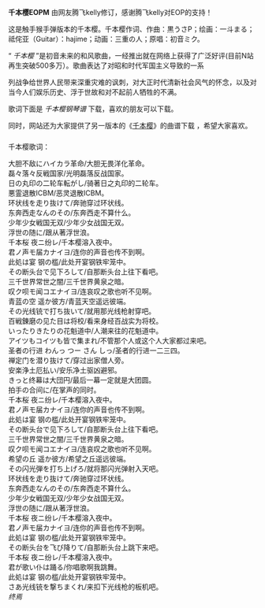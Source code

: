 

**千本樱EOPM** 由网友腾飞kelly修订，感谢腾飞kelly对EOP的支持！  
  
这是触手猴手弹版本的千本樱。千本樱作词、作曲：黒うさP；绘画：一斗まる；祗侘亚（Guitar）：hajime；动画：三重の人；原唱：初音ミク。  
  
“ _千本樱_ ”是初音未来的和风歌曲，一经推出就在网络上获得了广泛好评(目前N站再生突破500多万）。歌曲表达了对昭和时代军国主义导致的一系  
  
列战争给世界人民带来深重灾难的讽刺，对大正时代清新社会风气的怀念，以及对当今人们娱乐历史、浮于世故和对不起前人牺牲的不满。  
  
歌词下面是 _千本樱钢琴谱_ 下载，喜欢的朋友可以下载。  
  
同时，网站还为大家提供了另一版本的《[千本樱](Music-1801-千本樱-初音未来.html "千本樱")》的曲谱下载 ，希望大家喜欢。

###  
千本樱歌词：

大胆不敌にハイカラ革命/大胆无畏洋化革命。  
磊々落々反戦国家/光明磊落反战国家。  
日の丸印の二轮车転がし/骑著日之丸印的二轮车。  
悪霊退散ICBM/恶灵退散ICBM。  
环状线を走り抜けて/奔驰穿过环状线。  
东奔西走なんのその/东奔西走不算什么。  
少年少女戦国无双/少年少女战国无双。  
浮世の随に/跟从著浮世浪。  
千本桜 夜ニ纷レ/千本樱溶入夜中。  
君ノ声モ届カナイヨ/连你的声音也传不到啊。  
此処は宴 钢の槛/此处开宴钢铁牢笼中。  
その断头台で见下ろして/自那断头台上往下看吧。  
三千世界常世之闇/三千世界黄泉之暗。  
叹ク呗モ闻コエナイヨ/连哀叹之歌也听不见啊。  
青蓝の空 遥か彼方/青蓝天空遥远彼端。  
その光线铳で打ち抜いて/就用那光线枪射穿吧。  
百戦錬磨の见た目は将校/看来身经百战实为将校。  
いったりきたりの花魁道中/人潮来往的花魁道中。  
アイツもコイツも皆で集まれ/不管那个人或这个人大家都过来吧。  
圣者の行进 わんっ つー さん しっ/圣者的行进一二三四。  
禅定门を潜り抜けて/穿过出家僧人旁。  
安楽浄土厄払い/安乐净土驱凶避邪。  
きっと终幕は大団円/最后一幕一定就是大团圆。  
拍手の合间に/在掌声的同时。  
千本桜 夜ニ纷レ/千本樱溶入夜中。  
君ノ声モ届カナイヨ/连你的声音也传不到啊。  
此処は宴 钢の槛/此处开宴钢铁牢笼中。  
その断头台で见下ろして/自那断头台上往下看吧。  
三千世界常世之闇/三千世界黄泉之暗。  
叹ク呗モ闻コエナイヨ/连哀叹之歌也听不见啊。  
希望の丘 遥か彼方/希望之丘遥远彼端。  
その闪光弾を打ち上げろ/就将那闪光弹射入天吧。  
环状线を走り抜けて/奔驰穿过环状线。  
东奔西走なんのその/东奔西走不算什么。  
少年少女戦国无双/少年少女战国无双。  
浮世の随に/跟从著浮世浪。  
千本桜 夜ニ纷レ/千本樱溶入夜中。  
君ノ声モ届カナイヨ/连你的声音也传不到啊。  
此処は宴 钢の槛/此处开宴钢铁牢笼中。  
その断头台を飞び降りて/自那断头台上跳下来吧。  
千本桜 夜ニ纷レ/千本樱溶入夜中。  
君が歌い仆は踊る/你唱歌啊我跳舞。  
此処は宴 钢の槛/此处开宴钢铁牢笼中。  
さあ光线铳を撃ちまくれ/来扣下光线枪的板机吧。  
*终焉*

